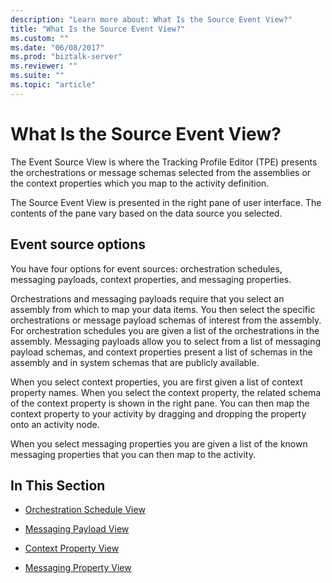 ```yaml
---
description: "Learn more about: What Is the Source Event View?"
title: "What Is the Source Event View?"
ms.custom: ""
ms.date: "06/08/2017"
ms.prod: "biztalk-server"
ms.reviewer: ""
ms.suite: ""
ms.topic: "article"
---
```

# What Is the Source Event View?
The Event Source View is where the Tracking Profile Editor (TPE) presents the orchestrations or message schemas selected from the assemblies or the context properties which you map to the activity definition.  
  
 The Source Event View is presented in the right pane of user interface. The contents of the pane vary based on the data source you selected.  
  
## Event source options  
 You have four options for event sources: orchestration schedules, messaging payloads, context properties, and messaging properties.  
  
 Orchestrations and messaging payloads require that you select an assembly from which to map your data items. You then select the specific orchestrations or message payload schemas of interest from the assembly. For orchestration schedules you are given a list of the orchestrations in the assembly. Messaging payloads allow you to select from a list of messaging payload schemas, and context properties present a list of schemas in the assembly and in system schemas that are publicly available.  
  
 When you select context properties, you are first given a list of context property names. When you select the context property, the related schema of the context property is shown in the right pane. You can then map the context property to your activity by dragging and dropping the property onto an activity node.  
  
 When you select messaging properties you are given a list of the known messaging properties that you can then map to the activity.  
  
## In This Section  
  
-   [Orchestration Schedule View](../core/orchestration-schedule-view.md)  
  
-   [Messaging Payload View](../core/messaging-payload-view.md)  
  
-   [Context Property View](../core/context-property-view.md)  
  
-   [Messaging Property View](../core/messaging-property-view.md)
